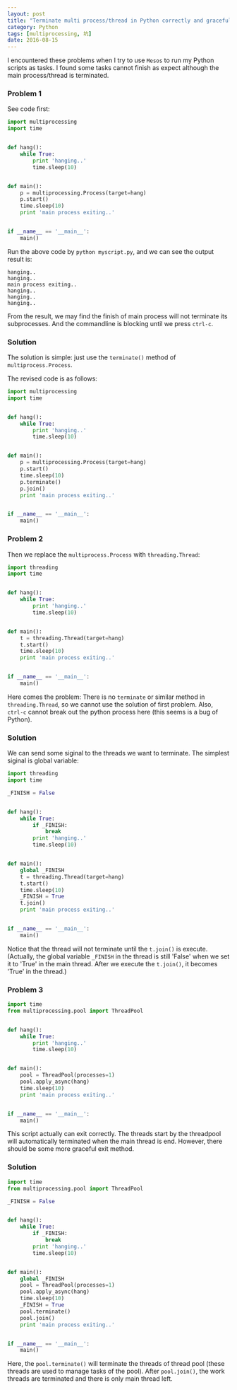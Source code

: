 ```yaml
---
layout: post
title: "Terminate multi process/thread in Python correctly and gracefully"
category: Python
tags: [multiprocessing, 坑]
date: 2016-08-15
---
```


I encountered these problems when I try to use `Mesos` to run my Python scripts as tasks. I found some tasks cannot finish as expect although the main process/thread is terminated.

### Problem 1

See code first:

```python
import multiprocessing
import time


def hang():
    while True:
        print 'hanging..'
        time.sleep(10)


def main():
    p = multiprocessing.Process(target=hang)
    p.start()
    time.sleep(10)
    print 'main process exiting..'


if __name__ == '__main__':
    main()

```

Run the above code by `python myscript.py`, and we can see the output result is:

```
hanging..
hanging..
main process exiting..
hanging..
hanging..
hanging..
```

From the result, we may find the finish of main process will not terminate its subprocesses. And the commandline is blocking until we press `ctrl-c`.

<!--break-->

### Solution

The solution is simple: just use the `terminate()` method of `multiprocess.Process`.

The revised code is as follows:

```python
import multiprocessing
import time


def hang():
    while True:
        print 'hanging..'
        time.sleep(10)


def main():
    p = multiprocessing.Process(target=hang)
    p.start()
    time.sleep(10)
    p.terminate()
    p.join()
    print 'main process exiting..'


if __name__ == '__main__':
    main()

```

### Problem 2

Then we replace the `multiprocess.Process` with `threading.Thread`:

```python
import threading
import time


def hang():
    while True:
        print 'hanging..'
        time.sleep(10)


def main():
    t = threading.Thread(target=hang)
    t.start()
    time.sleep(10)
    print 'main process exiting..'


if __name__ == '__main__':
    main()

```

Here comes the problem: There is no `terminate` or similar method in `threading.Thread`, so we cannot use the solution of first problem. Also, `ctrl-c` cannot break out the python process here (this seems is a bug of Python).

### Solution

We can send some siginal to the threads we want to terminate. The simplest siginal is global variable:

```python
import threading
import time

_FINISH = False


def hang():
    while True:
        if _FINISH:
            break
        print 'hanging..'
        time.sleep(10)


def main():
    global _FINISH
    t = threading.Thread(target=hang)
    t.start()
    time.sleep(10)
    _FINISH = True
    t.join()
    print 'main process exiting..'


if __name__ == '__main__':
    main()

```

Notice that the thread will not terminate until the `t.join()` is execute. (Actually, the global variable `_FINISH` in the thread is still 'False' when we set it to 'True' in the main thread. After we  execute the `t.join()`, it becomes 'True' in the thread.)

### Problem 3

```python
import time
from multiprocessing.pool import ThreadPool


def hang():
    while True:
        print 'hanging..'
        time.sleep(10)


def main():
    pool = ThreadPool(processes=1)
    pool.apply_async(hang)
    time.sleep(10)
    print 'main process exiting..'


if __name__ == '__main__':
    main()

```

This script actually can exit correctly. The threads start by the threadpool will automatically terminated when the main thread is end. However, there should be some more graceful exit method.

### Solution

```python
import time
from multiprocessing.pool import ThreadPool

_FINISH = False


def hang():
    while True:
        if _FINISH:
            break
        print 'hanging..'
        time.sleep(10)


def main():
    global _FINISH
    pool = ThreadPool(processes=1)
    pool.apply_async(hang)
    time.sleep(10)
    _FINISH = True
    pool.terminate()
    pool.join()
    print 'main process exiting..'


if __name__ == '__main__':
    main()

```
Here, the `pool.terminate()` will terminate the threads of thread pool (these threads are used to manage tasks of the pool). After `pool.join()`, the work threads are terminated and there is only main thread left.